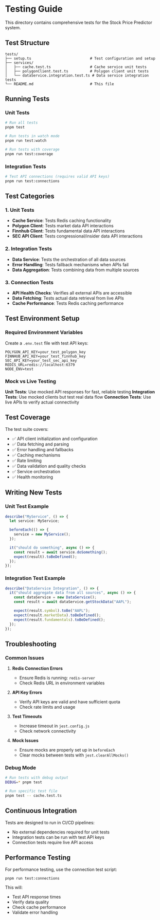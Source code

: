 # Testing Guide

This directory contains comprehensive tests for the Stock Price Predictor system.

## Test Structure

```text
tests/
├── setup.ts                           # Test configuration and setup
├── services/
│   ├── cache.test.ts                  # Cache service unit tests
│   ├── polygonClient.test.ts          # Polygon client unit tests
│   └── dataService.integration.test.ts # Data service integration tests
└── README.md                          # This file
```

## Running Tests

### Unit Tests

```bash
# Run all tests
pnpm test

# Run tests in watch mode
pnpm run test:watch

# Run tests with coverage
pnpm run test:coverage
```

### Integration Tests

```bash
# Test API connections (requires valid API keys)
pnpm run test:connections
```

## Test Categories

### 1. Unit Tests

- **Cache Service**: Tests Redis caching functionality
- **Polygon Client**: Tests market data API interactions
- **Finnhub Client**: Tests fundamental data API interactions
- **SEC API Client**: Tests congressional/insider data API interactions

### 2. Integration Tests

- **Data Service**: Tests the orchestration of all data sources
- **Error Handling**: Tests fallback mechanisms when APIs fail
- **Data Aggregation**: Tests combining data from multiple sources

### 3. Connection Tests

- **API Health Checks**: Verifies all external APIs are accessible
- **Data Fetching**: Tests actual data retrieval from live APIs
- **Cache Performance**: Tests Redis caching performance

## Test Environment Setup

### Required Environment Variables

Create a `.env.test` file with test API keys:

```env
POLYGON_API_KEY=your_test_polygon_key
FINNHUB_API_KEY=your_test_finnhub_key
SEC_API_KEY=your_test_sec_api_key
REDIS_URL=redis://localhost:6379
NODE_ENV=test
```

### Mock vs Live Testing

**Unit Tests**: Use mocked API responses for fast, reliable testing
**Integration Tests**: Use mocked clients but test real data flow
**Connection Tests**: Use live APIs to verify actual connectivity

## Test Coverage

The test suite covers:

- ✅ API client initialization and configuration
- ✅ Data fetching and parsing
- ✅ Error handling and fallbacks
- ✅ Caching mechanisms
- ✅ Rate limiting
- ✅ Data validation and quality checks
- ✅ Service orchestration
- ✅ Health monitoring

## Writing New Tests

### Unit Test Example

```typescript
describe("MyService", () => {
  let service: MyService;

  beforeEach(() => {
    service = new MyService();
  });

  it("should do something", async () => {
    const result = await service.doSomething();
    expect(result).toBeDefined();
  });
});
```

### Integration Test Example

```typescript
describe("DataService Integration", () => {
  it("should aggregate data from all sources", async () => {
    const dataService = new DataService();
    const result = await dataService.getStockData("AAPL");

    expect(result.symbol).toBe("AAPL");
    expect(result.marketData).toBeDefined();
    expect(result.fundamentals).toBeDefined();
  });
});
```

## Troubleshooting

### Common Issues

1. **Redis Connection Errors**

   - Ensure Redis is running: `redis-server`
   - Check Redis URL in environment variables

2. **API Key Errors**

   - Verify API keys are valid and have sufficient quota
   - Check rate limits and usage

3. **Test Timeouts**

   - Increase timeout in `jest.config.js`
   - Check network connectivity

4. **Mock Issues**
   - Ensure mocks are properly set up in `beforeEach`
   - Clear mocks between tests with `jest.clearAllMocks()`

### Debug Mode

```bash
# Run tests with debug output
DEBUG=* pnpm test

# Run specific test file
pnpm test -- cache.test.ts
```

## Continuous Integration

Tests are designed to run in CI/CD pipelines:

- No external dependencies required for unit tests
- Integration tests can be run with test API keys
- Connection tests require live API access

## Performance Testing

For performance testing, use the connection test script:

```bash
pnpm run test:connections
```

This will:

- Test API response times
- Verify data quality
- Check cache performance
- Validate error handling
